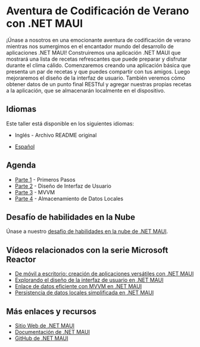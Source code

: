 # Aventura de Codificación de Verano con .NET MAUI 
¡Únase a nosotros en una emocionante aventura de codificación de verano mientras nos sumergimos en el encantador mundo del desarrollo de aplicaciones .NET MAUI! Construiremos una aplicación .NET MAUI que mostrará una lista de recetas refrescantes que puede preparar y disfrutar durante el clima cálido. Comenzaremos creando una aplicación básica que presenta un par de recetas y que puedes compartir con tus amigos. Luego mejoraremos el diseño de la interfaz de usuario. También veremos cómo obtener datos de un punto final RESTful y agregar nuestras propias recetas a la aplicación, que se almacenarán localmente en el dispositivo.

## Idiomas
Este taller está disponible en los siguientes idiomas:

* Inglés - Archivo README original
- [Español](/Translations/es/README.md)

## Agenda
* [Parte 1](/Part1-GettingStarted/README.md) - Primeros Pasos
* [Parte 2](/Part2-UIDesign/README.md) - Diseño de Interfaz de Usuario
* [Parte 3](/Part3-MVVM/README.md) - MVVM
* [Parte 4](/Part4-LocalStorage/README.md) - Almacenamiento de Datos Locales

## Desafío de habilidades en la Nube
Únase a nuestro [desafío de habilidades en la nube de .NET MAUI](https://aka.ms/Summer.NETMAUI-CSC1).

## Vídeos relacionados con la serie Microsoft Reactor
* [De móvil a escritorio: creación de aplicaciones versátiles con .NET MAUI](https://developer.microsoft.com/en-us/reactor/events/20263/)
* [Explorando el diseño de la interfaz de usuario en .NET MAUI](https://developer.microsoft.com/en-us/reactor/events/20264/)
* [Enlace de datos eficiente con MVVM en .NET MAUI](https://developer.microsoft.com/en-us/reactor/events/20265/)
* [Persistencia de datos locales simplificada en .NET MAUI](https://developer.microsoft.com/en-us/reactor/events/20266/)

## Más enlaces y recursos
* [Sitio Web de .NET MAUI](https://dot.net/maui)
* [Documentación de .NET MAUI](https://docs.microsoft.com/dotnet/maui)
* [GitHub de .NET MAUI](https://github.com/dotnet/maui)